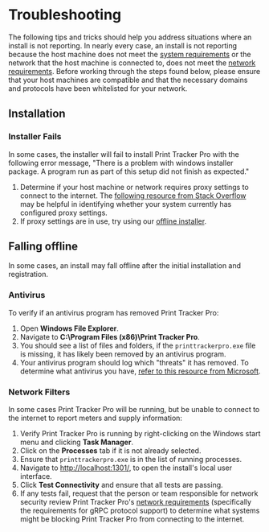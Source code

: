 # Troubleshooting
The following tips and tricks should help you address situations where an install is not reporting. In nearly every case, an install is not reporting because the host machine does not meet the [system requirements](./system-requirements.md#system-requirements) or the network that the host machine is connected to, does not meet the [network requirements](./system-requirements.md#network-requirements). Before working through the steps found below, please ensure that your host machines are compatible and that the necessary domains and protocols have been whitelisted for your network.

## Installation
### Installer Fails
In some cases, the installer will fail to install Print Tracker Pro with the following error message, "There is a problem with windows installer package.  A program run as part of this setup did not finish as expected."

1. Determine if your host machine or network requires proxy settings to connect to the internet. The [following resource from Stack Overflow](https://stackoverflow.com/questions/22368515/how-to-see-the-proxy-settings-on-windows/46183424) may be helpful in identifying whether your system currently has configured proxy settings.
2. If proxy settings are in use, try using our [offline installer](https://storage.googleapis.com/printtracker-assets-bucket/modules/dca/2.35.0/PrintTrackerProSetup.msi).

## Falling offline
In some cases, an install may fall offline after the initial installation and registration.

### Antivirus
To verify if an antivirus program has removed Print Tracker Pro:

1. Open **Windows File Explorer**.
2. Navigate to **C:\Program Files (x86)\Print Tracker Pro**.
3. You should see a list of files and folders, if the `printtrackerpro.exe` file is missing, it has likely been removed by an antivirus program.
4. Your antivirus program should log which "threats" it has removed. To determine what antivirus you have, [refer to this resource from Microsoft](https://www.microsoft.com/security/blog/2014/02/21/how-do-i-know-if-i-already-have-antivirus-software/).

### Network Filters
In some cases Print Tracker Pro will be running, but be unable to connect to the internet to report meters and supply information:

1. Verify Print Tracker Pro is running by right-clicking on the Windows start menu and clicking **Task Manager**.
2. Click on the **Processes** tab if it is not already selected.
3. Ensure that `printtrackerpro.exe` is in the list of running processes.
4. Navigate to [http://localhost:1301/](http://localhost:1301/), to open the install's local user interface.
5. Click **Test Connectivity** and ensure that all tests are passing.
6. If any tests fail, request that the person or team responsible for network security review Print Tracker Pro's [network requirements](./system-requirements.md#network-requirements) (specifically the requirements for gRPC protocol support) to determine what systems might be blocking Print Tracker Pro from connecting to the internet.
